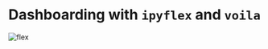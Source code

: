 # Dashboarding with `ipyflex` and `voila`

![flex](https://user-images.githubusercontent.com/4451292/152875156-90b6eadf-1569-4d22-ab30-d3866e00ae9a.png)
